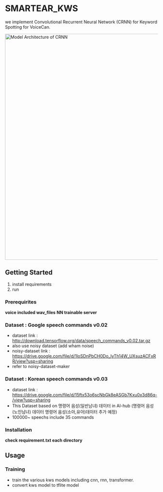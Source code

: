 # SMARTEAR_KWS
we implement Convolutional Recurrent Neural Network (CRNN) for Keyword Spotting for VoiceCan.



<img width="746" alt="Model Architecture of CRNN" src="https://user-images.githubusercontent.com/18507848/138975595-bc17433a-5e62-477e-bcef-d10a184520f5.png">

## Getting Started
1. install requirements
2. run

### Prerequirites
__voice included wav_files__
__NN trainable server__
### Dataset : Google speech commands v0.02
- dataset link : http://download.tensorflow.org/data/speech_commands_v0.02.tar.gz
- also use noisy dataset (add wham noise)
- noisy-dataset link : https://drive.google.com/file/d/1loSDnPbCH0Do_lyTh14W_UXsuzACFxRR/view?usp=sharing
- refer to noisy-dataset-maker
### Dataset : Korean speech commands v0.03
- dataset link : https://drive.google.com/file/d/15ftx53o6scNbGk8eASGb7Kxu0x3d86q-/view?usp=sharing
- This Dataset based on 명령어 음성(일반남녀) 데이터 in AI-hub (명령어 음성(노인남녀) 데이터 명령어 음성(소아,유아)데이터 추가 예정)
- 100000~ speechs include 35 commands


### Installation
__check requirement.txt each directory__
## Usage

### Training
- train the various kws models including cnn, rnn, transformer.
- convert kws model to tflite model

